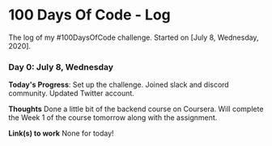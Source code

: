 # 100 Days Of Code - Log

The log of my #100DaysOfCode challenge. Started on [July 8, Wednesday, 2020].

### Day 0: July 8, Wednesday

**Today's Progress**: Set up the challenge. Joined slack and discord community. Updated Twitter account.

**Thoughts** Done a little bit of the backend course on Coursera. Will complete the Week 1 of the course tomorrow along
with the assignment.

**Link(s) to work** None for today!